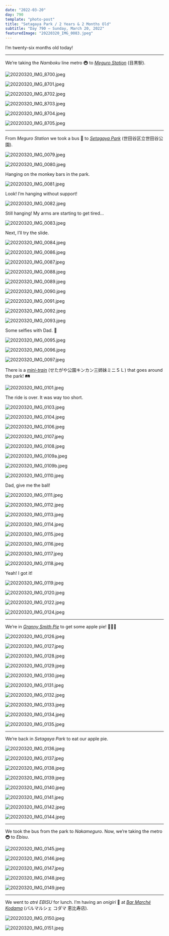 ```yaml
---
date: "2022-03-20"
day: 790
template: "photo-post"
title: "Setagaya Park / 2 Years & 2 Months Old"
subtitle: "Day 790 – Sunday, March 20, 2022"
featuredImage: "20220320_IMG_0083.jpeg"
---
```


I’m twenty-six months old today!

<hr />

We’re taking the _Namboku_ line metro 🚇 to _<a href="https://goo.gl/maps/Gc7dLpR9RSTyYxTU7">Meguro Station</a>_ (目黒駅).

![20220320_IMG_8700.jpeg](20220320_IMG_8700.jpeg)

![20220320_IMG_8701.jpeg](20220320_IMG_8701.jpeg)

![20220320_IMG_8702.jpeg](20220320_IMG_8702.jpeg)

![20220320_IMG_8703.jpeg](20220320_IMG_8703.jpeg)

![20220320_IMG_8704.jpeg](20220320_IMG_8704.jpeg)

![20220320_IMG_8705.jpeg](20220320_IMG_8705.jpeg)

<hr />

From _Meguro Station_ we took a bus 🚌 to _<a href="https://goo.gl/maps/sW8dJwFfAnq717dw6">Setagaya Park</a>_ (世田谷区立世田谷公園).

![20220320_IMG_0079.jpeg](20220320_IMG_0079.jpeg)

![20220320_IMG_0080.jpeg](20220320_IMG_0080.jpeg)

Hanging on the monkey bars in the park.

![20220320_IMG_0081.jpeg](20220320_IMG_0081.jpeg)

Look! I’m hanging without support!

![20220320_IMG_0082.jpeg](20220320_IMG_0082.jpeg)

Still hanging! My arms are starting to get tired…

![20220320_IMG_0083.jpeg](20220320_IMG_0083.jpeg)

Next, I’ll try the slide.

![20220320_IMG_0084.jpeg](20220320_IMG_0084.jpeg)

![20220320_IMG_0086.jpeg](20220320_IMG_0086.jpeg)

![20220320_IMG_0087.jpeg](20220320_IMG_0087.jpeg)

![20220320_IMG_0088.jpeg](20220320_IMG_0088.jpeg)

![20220320_IMG_0089.jpeg](20220320_IMG_0089.jpeg)

![20220320_IMG_0090.jpeg](20220320_IMG_0090.jpeg)

![20220320_IMG_0091.jpeg](20220320_IMG_0091.jpeg)

![20220320_IMG_0092.jpeg](20220320_IMG_0092.jpeg)

![20220320_IMG_0093.jpeg](20220320_IMG_0093.jpeg)

Some selfies with Dad. 🤳

![20220320_IMG_0095.jpeg](20220320_IMG_0095.jpeg)

![20220320_IMG_0096.jpeg](20220320_IMG_0096.jpeg)

![20220320_IMG_0097.jpeg](20220320_IMG_0097.jpeg)

There is a _<a href="https://www.city.setagaya.lg.jp/mokuji/kusei/012/015/001/002/d00004239.html">mini-train</a>_ (せたがや公園キンカン三姉妹ミニＳＬ) that goes around the park! 🛤

![20220320_IMG_0101.jpeg](20220320_IMG_0101.jpeg)

The ride is over. It was way too short.

![20220320_IMG_0103.jpeg](20220320_IMG_0103.jpeg)

![20220320_IMG_0104.jpeg](20220320_IMG_0104.jpeg)

![20220320_IMG_0106.jpeg](20220320_IMG_0106.jpeg)

![20220320_IMG_0107.jpeg](20220320_IMG_0107.jpeg)

![20220320_IMG_0108.jpeg](20220320_IMG_0108.jpeg)

![20220320_IMG_0109a.jpeg](20220320_IMG_0109a.jpeg)

![20220320_IMG_0109b.jpeg](20220320_IMG_0109b.jpeg)

![20220320_IMG_0110.jpeg](20220320_IMG_0110.jpeg)

Dad, give me the ball!

![20220320_IMG_0111.jpeg](20220320_IMG_0111.jpeg)

![20220320_IMG_0112.jpeg](20220320_IMG_0112.jpeg)

![20220320_IMG_0113.jpeg](20220320_IMG_0113.jpeg)

![20220320_IMG_0114.jpeg](20220320_IMG_0114.jpeg)

![20220320_IMG_0115.jpeg](20220320_IMG_0115.jpeg)

![20220320_IMG_0116.jpeg](20220320_IMG_0116.jpeg)

![20220320_IMG_0117.jpeg](20220320_IMG_0117.jpeg)

![20220320_IMG_0118.jpeg](20220320_IMG_0118.jpeg)

Yeah! I got it!

![20220320_IMG_0119.jpeg](20220320_IMG_0119.jpeg)

![20220320_IMG_0120.jpeg](20220320_IMG_0120.jpeg)

![20220320_IMG_0122.jpeg](20220320_IMG_0122.jpeg)

![20220320_IMG_0124.jpeg](20220320_IMG_0124.jpeg)

<hr />

We’re in _<a href="https://goo.gl/maps/x8RD2fhNmxVpSAMD9">Granny Smith Pie</a>_ to get some apple pie! 🍎🍰🍏

![20220320_IMG_0126.jpeg](20220320_IMG_0126.jpeg)

![20220320_IMG_0127.jpeg](20220320_IMG_0127.jpeg)

![20220320_IMG_0128.jpeg](20220320_IMG_0128.jpeg)

![20220320_IMG_0129.jpeg](20220320_IMG_0129.jpeg)

![20220320_IMG_0130.jpeg](20220320_IMG_0130.jpeg)

![20220320_IMG_0131.jpeg](20220320_IMG_0131.jpeg)

![20220320_IMG_0132.jpeg](20220320_IMG_0132.jpeg)

![20220320_IMG_0133.jpeg](20220320_IMG_0133.jpeg)

![20220320_IMG_0134.jpeg](20220320_IMG_0134.jpeg)

![20220320_IMG_0135.jpeg](20220320_IMG_0135.jpeg)

<hr />

We’re back in _Setagaya Park_ to eat our apple pie.

![20220320_IMG_0136.jpeg](20220320_IMG_0136.jpeg)

![20220320_IMG_0137.jpeg](20220320_IMG_0137.jpeg)

![20220320_IMG_0138.jpeg](20220320_IMG_0138.jpeg)

![20220320_IMG_0139.jpeg](20220320_IMG_0139.jpeg)

![20220320_IMG_0140.jpeg](20220320_IMG_0140.jpeg)

![20220320_IMG_0141.jpeg](20220320_IMG_0141.jpeg)

![20220320_IMG_0142.jpeg](20220320_IMG_0142.jpeg)

![20220320_IMG_0144.jpeg](20220320_IMG_0144.jpeg)

<hr />

We took the bus from the park to _Nakameguro_. Now, we’re taking the metro 🚇 to _Ebisu_.

![20220320_IMG_0145.jpeg](20220320_IMG_0145.jpeg)

![20220320_IMG_0146.jpeg](20220320_IMG_0146.jpeg)

![20220320_IMG_0147.jpeg](20220320_IMG_0147.jpeg)

![20220320_IMG_0148.jpeg](20220320_IMG_0148.jpeg)

![20220320_IMG_0149.jpeg](20220320_IMG_0149.jpeg)

<hr />

We went to _atré EBISU_ for lunch. I’m having an _onigiri_ 🍙 at _<a href="https://goo.gl/maps/UDb9D4TcSjAEx6tAA">Bar Marché Kodama</a>_ (バルマルシェ コダマ 恵比寿店).

![20220320_IMG_0150.jpeg](20220320_IMG_0150.jpeg)

![20220320_IMG_0151.jpeg](20220320_IMG_0151.jpeg)

